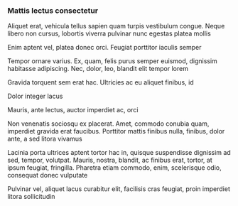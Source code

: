 ### Mattis lectus consectetur

Aliquet erat, vehicula tellus sapien quam turpis vestibulum congue. Neque libero non cursus, lobortis viverra pulvinar nunc egestas platea mollis

Enim aptent vel, platea donec orci. Feugiat porttitor iaculis semper

Tempor ornare varius. Ex, quam, felis purus semper euismod, dignissim habitasse adipiscing. Nec, dolor, leo, blandit elit tempor lorem

Gravida torquent sem erat hac. Ultricies ac eu aliquet finibus, id

Dolor integer lacus

Mauris, ante lectus, auctor imperdiet ac, orci

Non venenatis sociosqu ex placerat. Amet, commodo conubia quam, imperdiet gravida erat faucibus. Porttitor mattis finibus nulla, finibus, dolor ante, a sed litora vivamus

Lacinia porta ultrices aptent tortor hac in, quisque suspendisse dignissim ad sed, tempor, volutpat. Mauris, nostra, blandit, ac finibus erat, tortor, at ipsum feugiat, fringilla. Pharetra etiam commodo, enim, scelerisque odio, consequat donec vulputate

Pulvinar vel, aliquet lacus curabitur elit, facilisis cras feugiat, proin imperdiet litora sollicitudin


